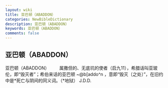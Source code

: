 ```yaml
---
layout: wiki
title: 亚巴顿（ABADDON）
categories: NewBibleDictionary
description: 亚巴顿（ABADDON）
keywords: 亚巴顿（ABADDON）
comments: false
---
```


## 亚巴顿（ABADDON）



亚巴顿（ABADDON）
　　属撒但的、无底坑的使者（启九11），希腊话叫亚玻伦，即“毁灭者”；希伯来话的亚巴顿
~@b[addo^n
，意即“毁灭〔之处〕”，在旧约中是*死亡与阴间的同义词。（*地狱）
J.D.D.




